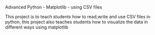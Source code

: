  Advanced Python - Matplotlib - using CSV files

This project is to teach students how to read,write and use CSV files in python, this project also teaches students how to visualize the data in different ways using matplotlib
